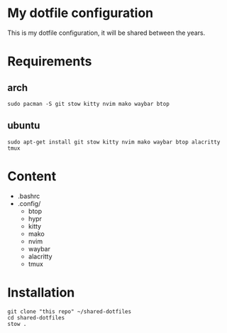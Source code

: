 # My dotfile configuration

This is my dotfile configuration, it will be shared between the years.

# Requirements

## arch

```shell
sudo pacman -S git stow kitty nvim mako waybar btop
```

## ubuntu

```shell
sudo apt-get install git stow kitty nvim mako waybar btop alacritty tmux
```

# Content

- .bashrc
- .config/
    - btop
    - hypr
    - kitty
    - mako
    - nvim
    - waybar
    - alacritty
    - tmux

# Installation

```shell
git clone "this repo" ~/shared-dotfiles
cd shared-dotfiles
stow .
```
